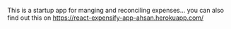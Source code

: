 This is a startup app for manging and reconciling expenses...
you can also find out this on https://react-expensify-app-ahsan.herokuapp.com/
